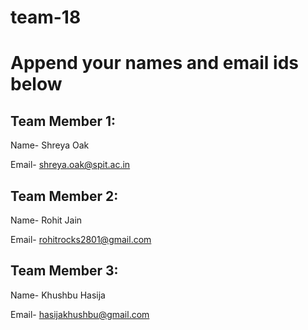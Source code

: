 # team-18
# Append your names and email ids below

## Team Member 1: 
Name- Shreya Oak

Email- shreya.oak@spit.ac.in


## Team Member 2:
Name- Rohit Jain

Email- rohitrocks2801@gmail.com


## Team Member 3:
Name- Khushbu Hasija

Email- hasijakhushbu@gmail.com
